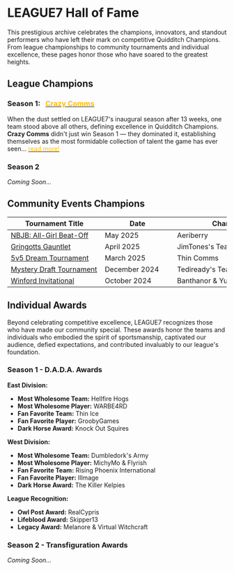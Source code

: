 # LEAGUE7 Hall of Fame

This prestigious archive celebrates the champions, innovators, and standout performers who have left their mark on competitive Quidditch Champions. From league championships to community tournaments and individual excellence, these pages honor those who have soared to the greatest heights.

## League Champions

### Season 1: &nbsp; [<span style="color:#ffbd00">Crazy Comms</span>](/team-pages/crazy-comms)
When the dust settled on LEAGUE7's inaugural season after 13 weeks, one team stood above all others, defining excellence in Quidditch Champions. **Crazy Comms** didn't just win Season 1 — they dominated it, establishing themselves as the most formidable collection of talent the game has ever seen...  [<span style="color:#ffbd00">read more!</span>](/team-pages/crazy-comms)

### Season 2 
*Coming Soon...*


## Community Events Champions

| Tournament Title <div style="width:200px"></div> | Date <div style="width:150px"></div> | Champions <div style="width:250px"></div>|
|-----------------|------|-----------|
| [NBJB: All-Girl Beat-Off](/community-events/nbjb-beatoff) | May 2025 | Aeriberry | 
| [Gringotts Gauntlet](/community-events/gringotts-gauntlet) | April 2025 |  JimTones's Team | 
| [5v5 Dream Tournament](/community-events/5v5-dream) | March 2025 | Thin Comms | 
| [Mystery Draft Tournament](/community-events/mystery-draft) | December 2024 | Tediready's Team |  
| [Winford Invitational](/community-events/winford-invitational) |  October 2024 | Banthanor & Yukio | 

## Individual Awards
Beyond celebrating competitive excellence, LEAGUE7 recognizes those who have made our community special. These awards honor the teams and individuals who embodied the spirit of sportsmanship, captivated our audience, defied expectations, and contributed invaluably to our league's foundation.

### Season 1 - D.A.D.A. Awards
**East Division:**
- **Most Wholesome Team:** Hellfire Hogs
- **Most Wholesome Player:** WARBE4RD
- **Fan Favorite Team:** Thin Ice
- **Fan Favorite Player:** GroobyGames
- **Dark Horse Award:** Knock Out Squires

**West Division:**
- **Most Wholesome Team:** Dumbledork's Army
- **Most Wholesome Player:** MichyMo & Flyrish
- **Fan Favorite Team:** Rising Phoenix International
- **Fan Favorite Player:** Illmage
- **Dark Horse Award:** The Killer Kelpies

**League Recognition:**
- **Owl Post Award:** RealCypris
- **Lifeblood Award:** Skipper13
- **Legacy Award:** Melanore & Virtual Witchcraft

### Season 2 - Transfiguration Awards
*Coming Soon...*

